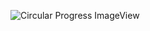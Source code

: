![Circular Progress ImageView](https://github.com/TakumaMochizuki/CircularProgressImageView/blob/master/raw/newsample.gif)